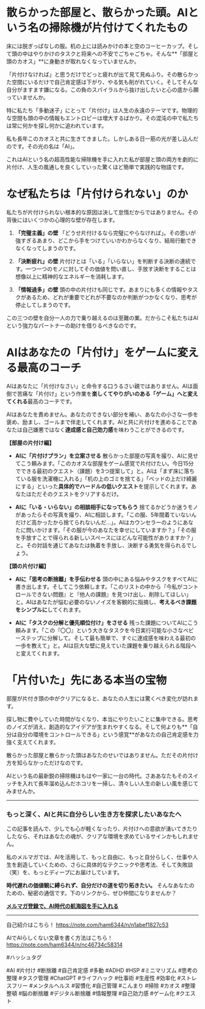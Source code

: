 
# 散らかった部屋と、散らかった頭。AIという名の掃除機が片付けてくれたもの

床には脱ぎっぱなしの服。机の上には読みかけの本と空のコーヒーカップ。そして頭の中はやりかけのタスクと将来への不安でごちゃごちゃ。そんな**「部屋と頭のカオス」**に身動きが取れなくなっていませんか。

「片付けなければ」と思うだけでどっと疲れが出て見て見ぬふり。その散らかった空間にいるだけで自己肯定感は下がり、やる気も削がれていく。そしてそんな自分がますます嫌になる。この負のスパイラルから抜け出したいと心の底から願っていませんか。

特に私たち「多動迷子」にとって「片付け」は人生の永遠のテーマです。物理的な空間も頭の中の情報もエントロピーは増大するばかり。その混沌の中で私たちは常に何かを探し何かに追われています。

私も長年このカオスと共に生きてきました。しかしある日一筋の光が差し込んだのです。その光の名は「AI」。

これはAIという名の超高性能な掃除機を手に入れた私が部屋と頭の両方を劇的に片付け、人生の風通しを良くしていった驚くほど簡単で実践的な物語です。

# なぜ私たちは「片付けられない」のか

私たちが片付けられない根本的な原因は決して怠惰だからではありません。その背後にはいくつかの心理的な壁が存在します。

1.  **「完璧主義」の壁**
    「どうせ片付けるなら完璧にやらなければ」。その思いが強すぎるあまり、どこから手をつけていいかわからなくなり、結局行動できなくなってしまうのです。

2.  **「決断疲れ」の壁**
    片付けとは「いる」「いらない」を判断する決断の連続です。一つ一つのモノに対してその価値を問い直し、手放す決断をすることは想像以上に精神的なエネルギーを消耗します。

3.  **「情報過多」の壁**
    頭の中の片付けも同じです。あまりにも多くの情報やタスクがあるため、どれが重要でどれが不要なのか判断がつかなくなり、思考が停止してしまうのです。

この三つの壁を自分一人の力で乗り越えるのは至難の業。だからこそ私たちはAIという強力なパートナーの助けを借りるべきなのです。

# AIはあなたの「片付け」をゲームに変える最高のコーチ

AIはあなたに「片付けなさい」と命令する口うるさい親ではありません。AIは面倒で苦痛な「片付け」という作業を**楽しくてやりがいのある「ゲーム」へと変えてくれる**最高のコーチです。

AIはあなたを責めません。あなたのできない部分を補い、あなたの小さな一歩を褒め、励まし、ゴールまで伴走してくれます。AIと共に片付けを進めることであなたは自己嫌悪ではなく**達成感と自己効力感**を味わうことができるのです。

**【部屋の片付け編】**

*   **AIに「片付けプラン」を立案させる**
    散らかった部屋の写真を撮り、AIに見せてこう頼みます。「このカオスな部屋をゲーム感覚で片付けたい。今日15分でできる最初のクエスト（課題）を3つ提案して」と。AIは「まず床に落ちている服を洗濯機に入れる」「机の上のゴミを捨てる」「ベッドの上だけ綺麗にする」といった**具体的でハードルの低いクエスト**を提示してくれます。あなたはただそのクエストをクリアするだけ。

*   **AIに「いる・いらない」の相談相手になってもらう**
    捨てるかどうか迷うモノがあったらその写真を撮り、AIに相談します。「この服、5年間着ていないんだけど高かったから捨てられないんだ…」。AIはカウンセラーのようにあなたに問いかけます。「その服が今のあなたを幸せにしていますか？」「その服を手放すことで得られる新しいスペースにはどんな可能性がありますか？」と。その対話を通じてあなたは執着を手放し、決断する勇気を得られるでしょう。

**【頭の片付け編】**

*   **AIに「思考の断捨離」を手伝わせる**
    頭の中にある悩みやタスクをすべてAIに書き出します。そしてこう依頼します。「このリストの中から『今私がコントロールできない問題』と『他人の課題』を見つけ出し、削除してほしい」と。AIはあなたが悩む必要のないノイズを客観的に指摘し、**考えるべき課題をシンプルに**してくれます。

*   **AIに「タスクの分解と優先順位付け」をさせる**
    残った課題についてAIにこう頼みます。「この『〇〇』という大きなタスクを今日実行可能な小さなベビーステップに分解して。そして最も簡単で、すぐに達成感を味わえる最初の一歩を教えて」と。AIは巨大な壁に見えていた課題を乗り越えられる階段へと変えてくれます。

# 「片付いた」先にある本当の宝物

部屋が片付き頭の中がクリアになると、あなたの人生には驚くべき変化が訪れます。

探し物に費やしていた時間がなくなり、本当にやりたいことに集中できる。思考のノイズが消え、創造的なアイデアが生まれやすくなる。そして何よりも**「自分は自分の環境をコントロールできる」という感覚**があなたの自己肯定感を力強く支えてくれます。

散らかった部屋と散らかった頭はあなたのせいではありません。ただその片付け方を知らなかっただけなのです。

AIという名の最新鋭の掃除機はもはや一家に一台の時代。さああなたもそのスイッチを入れて長年溜め込んだホコリを一掃し、清々しい人生の新しい風を感じてみませんか。

---

### もっと深く、AIと共に自分らしい生き方を探求したいあなたへ

この記事を読んで、少しでも心が軽くなったり、片付けへの意欲が湧いてきたりしたなら、それはあなたの魂が、クリアな環境を求めているサインかもしれません。

私のメルマガでは、AIを活用して、もっと自由に、もっと自分らしく、仕事や人生を創造していくための、さらに具体的なテクニックや思考法、そして失敗談（笑）を、もっとディープにお届けしています。

**時代遅れの価値観に縛られず、自分だけの道を切り拓きたい。** そんなあなたのための、秘密の通信です。下のリンクから、ぜひ仲間になりませんか？

**[メルマガ登録で、AI時代の航海図を手に入れる](https://pessham.com/)**

---

自己紹介はこちら！
https://note.com/ham6344/n/n1abef1827c53

AIでAIらしくない文章を書く方法はこちら！
https://note.com/ham6344/n/nc46734c58314

#ハッシュタグ

#AI #片付け #断捨離 #自己肯定感 #多動 #ADHD #HSP #ミニマリズム #思考の整理 #タスク管理 #ChatGPT #ライフハック #仕事術 #生産性 #効率化 #ストレスフリー #メンタルヘルス #習慣化 #自己管理 #こんまり #掃除 #カオス #整理整頓 #脳の断捨離 #デジタル断捨離 #情報整理 #自己効力感 #ゲーム化 #クエスト
